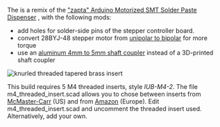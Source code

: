 
The is a remix of the ["zapta" Arduino Motorized SMT Solder Paste Dispenser](https://www.thingiverse.com/thing:1119914) , with the following mods:

- add holes for solder-side pins of the stepper controller board.
- convert 28BYJ-48 stepper motor from [unipolar to bipolar](http://www.jangeox.be/2013/10/change-unipolar-28byj-48-to-bipolar.html) for more torque
- use an [aluminum 4mm to 5mm shaft coupler](https://www.google.com/search?&q=%2B%22D19*L25%22+Shaft+Coupling+Aluminium+flexible+%2B%224x5%22+aliexpress) instead of a 3D-printed shaft coupler

![knurled threaded tapered brass insert](https://github.com/koendv/paste_dispenser/raw/master/openscad/inserts.jpg)

This build requires 5 M4 threaded inserts, style *IUB-M4-2*. 
The file m4_threaded_insert.scad allows you to chose between inserts from [McMaster-Carr](https://www.mcmaster.com/94180a353) (US) and from [Amazon](https://www.amazon.co.uk/dp/B075XHV3GH/) (Europe). Edit m4_threaded_insert.scad and uncomment the threaded insert used. Alternatively, add your own.



